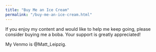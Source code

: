 ```yaml
---
title: "Buy Me an Ice Cream"
permalink: "/buy-me-an-ice-cream.html"
---
```


If you enjoy my content and would like to help me keep going, please consider buying me a boba. Your support is greatly appreciated!

My Venmo is @Matt_Leipzig.
